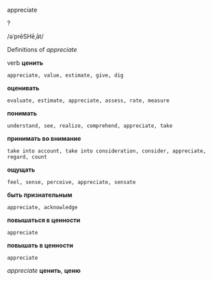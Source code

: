 appreciate

?

/əˈprēSHēˌāt/

Definitions of _appreciate_

verb
**ценить**

    appreciate, value, estimate, give, dig
**оценивать**

    evaluate, estimate, appreciate, assess, rate, measure
**понимать**

    understand, see, realize, comprehend, appreciate, take
**принимать во внимание**

    take into account, take into consideration, consider, appreciate, regard, count
**ощущать**

    feel, sense, perceive, appreciate, sensate
**быть признательным**

    appreciate, acknowledge
**повышаться в ценности**

    appreciate
**повышать в ценности**

    appreciate

_appreciate_
**ценить**, **ценю**
